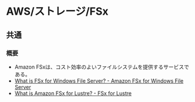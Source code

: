 # AWS/ストレージ/FSx

## 共通

### 概要

- Amazon FSxは、コスト効率のよいファイルシステムを提供するサービスである。
- [What is FSx for Windows File Server? - Amazon FSx for Windows File Server](https://docs.aws.amazon.com/fsx/latest/WindowsGuide/what-is.html)
- [What is Amazon FSx for Lustre? - FSx for Lustre](https://docs.aws.amazon.com/fsx/latest/LustreGuide/what-is.html)
